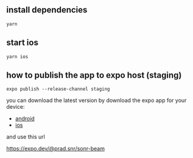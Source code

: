 ## install dependencies

```
yarn
```

## start ios

```
yarn ios
```

## how to publish the app to expo host (staging)

```
expo publish --release-channel staging
```

you can download the latest version by download the expo app for your device:

- [android](https://play.google.com/store/apps/details?id=host.exp.exponent&hl=en&gl=US)
- [ios](https://apps.apple.com/us/app/expo-go/id982107779)

and use this url

https://expo.dev/@prad.snr/sonr-beam
